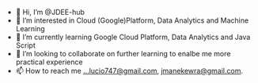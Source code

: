 - 👋 Hi, I’m @JDEE-hub
- 👀 I’m interested in Cloud (Google)Platform, Data Analytics and Machine Learning
- 🌱 I’m currently learning Google Cloud Platform, Data Analytics and Java Script
- 💞️ I’m looking to collaborate on further learning to enalbe me more practical experience
- 📫 How to reach me ...lucio747@gmail.com, jmanekewra@gmail.com.

<!---
JDEE-hub/JDEE-hub is a ✨ special ✨ repository because its `README.md` (this file) appears on your GitHub profile.
You can click the Preview link to take a look at your changes.
--->
